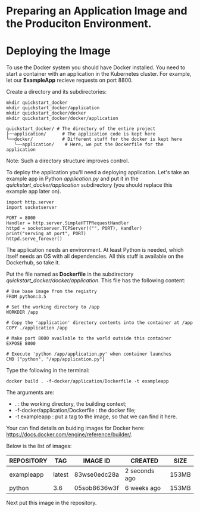 # Preparing an Application Image and the Produciton Environment.
# Deploying the Image



To use the Docker system you should have Docker installed. 
You need to start a container with an application in the Kubernetes cluster. For example, let our **ExampleApp** recieve requests on port 8800.

Create a directory and its subdirectories:

```
mkdir quickstart_docker
mkdir quickstart_docker/application
mkdir quickstart_docker/docker
mkdir quickstart_docker/docker/application
```

```
quickstart_docker/ # The directory of the entire project
├──application/      # The application code is kept here
└──docker/           # Different stuff for the docker is kept here
   └──application/    # Here, we put the Dockerfile for the application
```
   
Note:
Such a directory structure improves control.

To deploy the application you'll need a deploying application. Let's take an example app in Python *application.py* and put it in the *quickstart_docker/application* subdirectory (you should replace this example app later on).

```
import http.server
import socketserver

PORT = 8000
Handler = http.server.SimpleHTTPRequestHandler
httpd = socketserver.TCPServer(("", PORT), Handler)
print("serving at port", PORT)
httpd.serve_forever()
```

The application needs an environment. At least Python is needed, which itself needs an OS with all dependencies. All this stuff is available on the Dockerhub, so take it.

Put the file named as **Dockerfile** in the subdirectory *quickstart_docker/docker/application*. This file has the following content: 

```
# Use base image from the registry
FROM python:3.5

# Set the working directory to /app
WORKDIR /app

# Copy the 'application' directory contents into the container at /app
COPY ./application /app

# Make port 8000 available to the world outside this container
EXPOSE 8000

# Execute 'python /app/application.py' when container launches
CMD ["python", "/app/application.py"]
```

Type the following in the terminal:
```
docker build . -f-docker/application/Dockerfile -t exampleapp
```
The arguments are:
- . : the working directory, the building context;
- -f-docker/application/Dockerfile : the docker file; 
- -t exampleapp : put a tag to the image, so that we can find it here.

Your can find details on buiding images for Docker here:
https://docs.docker.com/engine/reference/builder/.

Below is the list of images:

| REPOSITORY |           TAG |           IMAGE ID |           CREATED |            SIZE |
| ---------- | ------------- | ------------------ | ----------------- | --------------- |
| exampleapp |           latest |        83wse0edc28a |       2 seconds ago |      153MB |
| python |               3.6 |           05sob8636w3f |       6 weeks ago |        153MB |

Next put this image in the repository.
